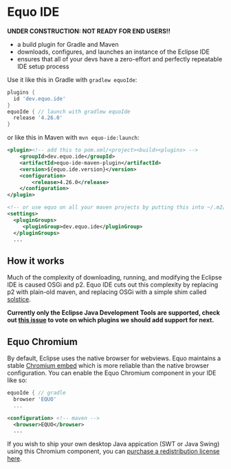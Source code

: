 # Equo IDE

**UNDER CONSTRUCTION: NOT READY FOR END USERS!!**

- a build plugin for Gradle and Maven
- downloads, configures, and launches an instance of the Eclipse IDE
- ensures that all of your devs have a zero-effort and perfectly repeatable IDE setup process

Use it like this in Gradle with `gradlew equoIde`:

```gradle
plugins {
  id 'dev.equo.ide'
}
equoIde { // launch with gradlew equoIde
  release '4.26.0'
}
```

or like this in Maven with `mvn equo-ide:launch`:

```xml
<plugin><!-- add this to pom.xml/<project><build><plugins> -->
    <groupId>dev.equo.ide</groupId>
    <artifactId>equo-ide-maven-plugin</artifactId>
    <version>${equo.ide.version}</version>
    <configuration>
        <release>4.26.0</release>
    </configuration>
</plugin>

<!-- or use equo on all your maven projects by putting this into ~/.m2/settings.xml -->
<settings> 
  <pluginGroups>
     <pluginGroup>dev.equo.ide</pluginGroup>
  </pluginGroups>
  ...
```

## How it works

Much of the complexity of downloading, running, and modifying the Eclipse IDE is caused OSGi and p2. Equo IDE cuts out this complexity by replacing p2 with plain-old maven, and replacing OSGi with a simple shim called [solstice](https://github.com/equodev/equo-ide/tree/main/solstice).

**Currently only the Eclipse Java Development Tools are supported, check out [this issue](https://github.com/equodev/equo-ide/issues/1) to vote on which plugins we should add support for next.**

## Equo Chromium

By default, Eclipse uses the native browser for webviews. Equo maintains a stable [Chromium embed](https://www.equoplatform.com/chromium) which is more reliable than the native browser configuration. You can enable the Equo Chromium component in your IDE like so:

```gradle
equoIde { // gradle
  browser 'EQUO'
  ...
```

```xml
<configuration> <!-- maven -->
  <browser>EQUO</browser>
  ...
```

If you wish to ship your own desktop Java appication (SWT or Java Swing) using this Chromium component, you can [purchase a redistribution license here](https://www.equoplatform.com/chromium).
